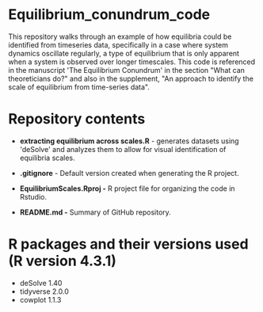 # Equilibrium_conundrum_code

This repository walks through an example of how equilibria could be identified from timeseries data, specifically in a case where system dynamics oscillate regularly, a type of equilibrium that is only apparent when a system is observed over longer timescales. This code is referenced in the manuscript 'The Equilibrium Conundrum' in the section "What can theoreticians do?" and also in the supplement, "An approach to identify the scale of equilibrium from time-series data".

# Repository contents

-   **extracting equilibrium across scales.R** - generates datasets using 'deSolve' and analyzes them to allow for visual identification of equilibria scales. 

-   **.gitignore** - Default version created when generating the R project.

-   **EquilibriumScales.Rproj -** R project file for organizing the code in Rstudio.

-   **README.md -** Summary of GitHub repository.

# R packages and their versions used (R version 4.3.1)

-   deSolve 1.40
-   tidyverse 2.0.0
-   cowplot 1.1.3

